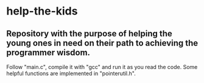 # help-the-kids
Repository with the purpose of helping the young ones in need on their path to achieving the programmer wisdom.
----

Follow "main.c", compile it with "gcc" and run it as you read the code.
Some helpful functions are implemented in "pointerutil.h".

